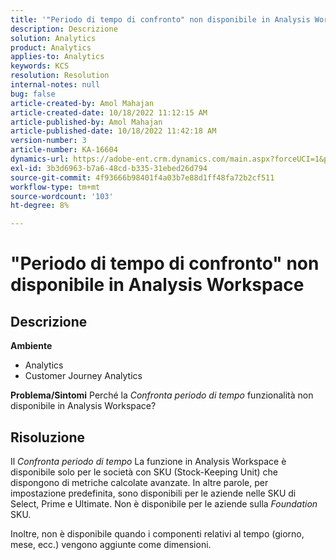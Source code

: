 ```yaml
---
title: '"Periodo di tempo di confronto" non disponibile in Analysis Workspace"'
description: Descrizione
solution: Analytics
product: Analytics
applies-to: Analytics
keywords: KCS
resolution: Resolution
internal-notes: null
bug: false
article-created-by: Amol Mahajan
article-created-date: 10/18/2022 11:12:15 AM
article-published-by: Amol Mahajan
article-published-date: 10/18/2022 11:42:18 AM
version-number: 3
article-number: KA-16604
dynamics-url: https://adobe-ent.crm.dynamics.com/main.aspx?forceUCI=1&pagetype=entityrecord&etn=knowledgearticle&id=a99d38b4-d54e-ed11-bba2-0022480866ad
exl-id: 3b3d6963-b7a6-48cd-b335-31ebed26d794
source-git-commit: 4f93666b98401f4a03b7e88d1ff48fa72b2cf511
workflow-type: tm+mt
source-wordcount: '103'
ht-degree: 8%

---
```


# &quot;Periodo di tempo di confronto&quot; non disponibile in Analysis Workspace

## Descrizione

<b>Ambiente</b>
- Analytics
- Customer Journey Analytics

<b>Problema/Sintomi</b>
Perché la *Confronta periodo di tempo* funzionalità non disponibile in Analysis Workspace?


## Risoluzione


Il *Confronta periodo di tempo* La funzione in Analysis Workspace è disponibile solo per le società con SKU (Stock-Keeping Unit) che dispongono di metriche calcolate avanzate. In altre parole, per impostazione predefinita, sono disponibili per le aziende nelle SKU di Select, Prime e Ultimate. Non è disponibile per le aziende sulla *Foundation* SKU.

Inoltre, non è disponibile quando i componenti relativi al tempo (giorno, mese, ecc.) vengono aggiunte come dimensioni.
